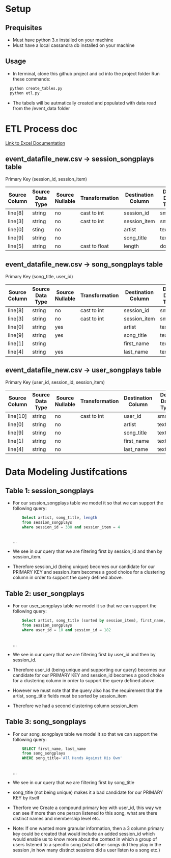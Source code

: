 # Setup
## Prequisites
   - Must have python 3.x installed on your machine
   - Must have a local cassandra db installed on your machine
  
## Usage
   - In terminal, clone this github project and cd into the project folder Run these commands:
``` bash
  python create_tables.py
  python etl.py
```
   - The tabels will be autmatically created and populated with data read from the /event_data folder

# ETL Process doc
[Link to Excel Documentation](https://drive.google.com/file/d/1_IZwSWhPAeW_wq6ALj1MqqDE287HL0ch/view?usp=sharing)

## event_datafile_new.csv -> session_songplays table

Primary Key (session_id, session_item)

| Source Column                                 	| Source Data Type 	| Source Nullable 	| Transformation 	| Destination Column       	| Dest. Data Type                                               	| Dest. Nullable 	|
|---------------------------------------------------|------------------	|-----------------	|----------------	|--------------------------	|---------------------------------------------------------------	|----------------	|
| line[8]                                       	| string           	| no              	| cast to int    	| session_id               	| smallint                                                      	| no             	|
| line[3]                                       	| string           	| no              	| cast to int    	| session_item             	| smallint                                                      	| no             	|
| line[0]                                       	| sting            	| no              	|                	| artist                   	| text                                                          	| no             	|
| line[9]                                       	| string           	| no              	|                	| song_title               	| text                                                          	| no             	|
| line[5]                                       	| string           	| no              	| cast to float  	| length                   	| double                                                        	| no             	|

## event_datafile_new.csv -> song_songplays table

Primary Key (song_title, user_id)

| Source Column                                 	| Source Data Type 	| Source Nullable 	| Transformation 	| Destination Column       	| Dest. Data Type                                               	| Dest. Nullable 	|
|---------------------------------------------------|------------------	|-----------------	|----------------	|--------------------------	|---------------------------------------------------------------	|----------------	|
| line[8]                                       	| string           	| no              	| cast to int    	| session_id               	| smallint                                                      	| NO             	|
| line[3]                                       	| string           	| no              	| cast to int    	| session_item             	| smallint                                                      	| NO             	|
| line[0]                                       	| string           	| yes             	|                	| artist                   	| text                                                          	| NO             	|
| line[9]                                       	| string           	| yes             	|                	| song_title               	| text                                                          	| NO             	|
| line[1]                                       	| string           	|                 	|                	| first_name               	| text                                                          	| NO             	|
| line[4]                                       	| string           	| yes             	|                	| last_name                	| text                                                          	| NO             	|

## event_datafile_new.csv -> user_songplays table

Primary Key (user_id, session_id, session_item)

| Source Column                                 	| Source Data Type 	| Source Nullable 	| Transformation 	| Destination Column       	| Dest. Data Type                                               	| Dest. Nullable 	|
|---------------------------------------------------|------------------	|-----------------	|----------------	|--------------------------	|---------------------------------------------------------------	|----------------	|
| line[10]                                      	| string           	| no              	| cast to int    	| user_id                  	| smallint                                                      	| NO             	|
| line[0]                                       	| string           	| no              	|                	| artist                   	| text                                                          	| NO             	|
| line[9]                                       	| string           	| no              	|                	| song_title               	| text                                                          	| NO             	|
| line[1]                                       	| string           	| no              	|                	| first_name               	| text                                                          	| NO             	|
| line[4]                                       	| string           	| no              	|                	| last_name                	| text                                                          	| NO             	|

# Data Modeling Justifcations
## Table 1: session_songplays

 - For our session_songplays table we model it so that we can support the following query:

    ``` sql
        Select artist, song_title, length
        from session_songplays
        where session_id = 338 and session_item = 4
        
    ```
    ...
 - We see in our query that we are filtering first by session_id and then by session_item.
 - Therefore session_id (being unique) becomes our candidate for our PRIMARY KEY and session_item becomes a good choice for a clustering column
   in order to support the query defined above.
   
## Table 2: user_songplays

 - For our user_songplays table we model it so that we can support the following query:

    ``` sql
        Select artist, song_title (sorted by session_item), first_name, last_name
        from session_songplays
        where user_id = 10 and session_id = 182
        
    ```
    ...
 - We see in our query that we are filtering first by user_id and then by session_id.
 - Therefore user_id (being unique and supporting our query) becomes our candidate for our PRIMARY KEY and session_id becomes a good choice 
   for a clustering column in order to support the query defined above.
 - However we must note that the query also has the requirement that the artist, song_title fields must be sorted by session_item 
 - Therefore we had a second clustering column session_item
 
## Table 3: song_songplays
 - For our song_songplays table we model it so that we can support the following query:

    ``` sql
        SELECT first_name, last_name 
        from song_songplays 
        WHERE song_title='All Hands Against His Own'
        
    ```
    ...
 - We see in our query that we are filtering first by song_title
 - song_title (not being unique) makes it a bad candidate for our PRIMARY KEY by itself
 - Therfore we Create a compound primary key with user_id, this way we can see if more than one person listened to this song, what are there
   distinct names and membership level etc.
 - Note: If one wanted more granular information, then a 3 column primary key could be created that would include an added session_id which would
   enable us to know more about the context in which a group of users listened to a specific song (what other songs did they play in the session
   ,in how many distinct sessions did a user listen to a song etc.)